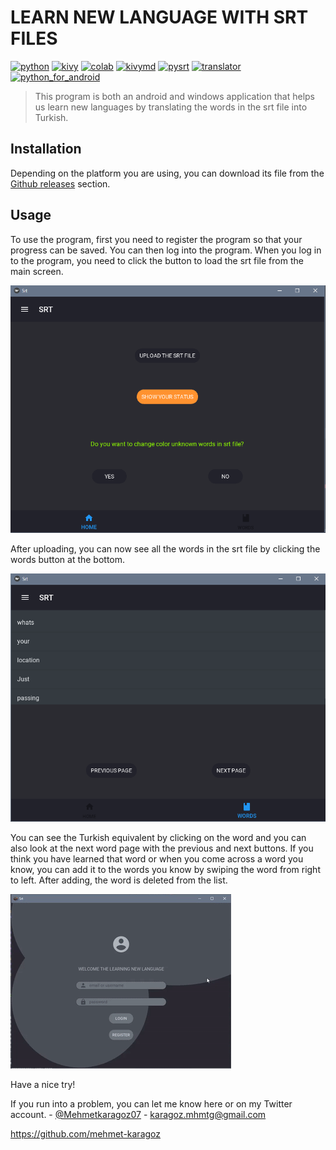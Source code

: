 # LEARN NEW LANGUAGE WITH SRT FILES

[![python](https://img.shields.io/badge/python-v3.9.6-yellow)](https://www.python.org)
[![kivy](https://img.shields.io/badge/kivy-v2.0.0-blue)](https://kivy.org/#home)
[![colab](https://img.shields.io/badge/google-colab-green)](https://colab.research.google.com/notebooks/intro.ipynb?utm_source=scs-index)
[![kivymd](https://img.shields.io/badge/kivymd-v0.104.2-red)](https://kivymd.readthedocs.io/en/latest/)
[![pysrt](https://img.shields.io/badge/pysrt-v1.1.2-purple)](https://github.com/byroot/pysrt)
[![translator](https://img.shields.io/badge/translator-v1.5.4-pink)](https://github.com/nidhaloff/deep-translator)
[![python_for_android](https://img.shields.io/badge/python--for--android-develop-white)](https://github.com/kivy/python-for-android)

> This program is both an android and windows application that helps us learn new languages by translating the words in the srt file into Turkish. 

## Installation

Depending on the platform you are using, you can download its file from the [Github releases](https://github.com/mehmet-karagoz/Learn-New-Language-With-Srt-Files/releases) section.

## Usage

To use the program, first you need to register the program so that your progress can be saved. You can then log into the program. When you log in to the program, you need to click the button to load the srt file from the main screen.

![homeScreen](homeScreen.png)

After uploading, you can now see all the words in the srt file by clicking the words button at the bottom.

![learningScreen](learningScreen.png)

You can see the Turkish equivalent by clicking on the word and you can also look at the next word page with the previous and next buttons. If you think you have learned that word or when you come across a word you know, you can add it to the words you know by swiping the word from right to left. After adding, the word is deleted from the list.

![appAnimation](app.gif)

Have a nice try!

If you run into a problem, you can let me know here or on my Twitter account. - [@Mehmetkaragoz07](https://twitter.com/Mehmetkaragoz07) - karagoz.mhmtg@gmail.com

https://github.com/mehmet-karagoz

